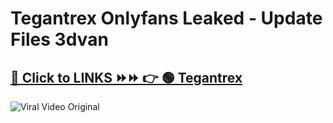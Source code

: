 
 # Tegantrex Onlyfans Leaked - Update Files 3dvan

## <h2><a href="https://clipsfans.com/Tegantrex&ref=git">🔗 Click to LINKS ⏩⏩ 👉 🟢 Tegantrex </a></h2>

<a href="https://clipsfans.com/Tegantrex&ref=git" rel="nofollow" data-target="animated-image.originalLink"><img src="https://i.ibb.co.com/xMMVF88/686577567.gif" alt="Viral Video Original" style="max-width: 100%; display: inline-block;" data-target="animated-image.originalImage"></a>

